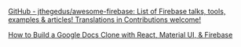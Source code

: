 
[GitHub - jthegedus/awesome-firebase: List of Firebase talks, tools, examples & articles! Translations in Contributions welcome!](https://github.com/jthegedus/awesome-firebase)

[How to Build a Google Docs Clone with React, Material UI, & Firebase](https://www.freecodecamp.org/news/build-a-google-docs-clone-with-react-and-firebase)
